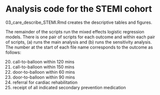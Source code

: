 # Analysis code for the STEMI cohort

03_care_describe_STEMI.Rmd creates the descriptive tables and figures.

The remainder of the scripts run the mixed effects logistic regression models. There is one pair of scripts for each outcome and within each pair of scripts, (a) runs the main analysis and (b) runs the sensitivity analysis. The number at the start of each file name corresponds to the outcome as follows:

20. call-to-balloon within 120 mins
21. call-to-balloon within 150 mins
22. door-to-balloon within 60 mins
23. door-to-balloon within 90 mins
24. referral for cardiac rehabilitation
25. receipt of all indicated secondary prevention medication
